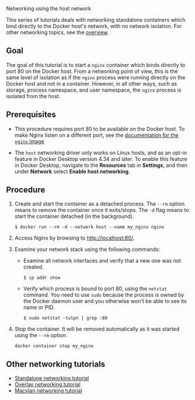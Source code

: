 Networking using the host network


This series of tutorials deals with networking standalone containers which bind
directly to the Docker host's network, with no network isolation. For other
networking topics, see the [overview](/manuals/engine/network/_index.md).

## Goal

The goal of this tutorial is to start a `nginx` container which binds directly
to port 80 on the Docker host. From a networking point of view, this is the
same level of isolation as if the `nginx` process were running directly on the
Docker host and not in a container. However, in all other ways, such as storage,
process namespace, and user namespace, the `nginx` process is isolated from the
host.

## Prerequisites

- This procedure requires port 80 to be available on the Docker host. To make
  Nginx listen on a different port, see the
  [documentation for the `nginx` image](https://hub.docker.com/_/nginx/)

- The `host` networking driver only works on Linux hosts, and as an opt-in
  feature in Docker Desktop version 4.34 and later. To enable this feature in
  Docker Desktop, navigate to the **Resources** tab in **Settings**, and then
  under **Network** select **Enable host networking**.

## Procedure

1.  Create and start the container as a detached process. The `--rm` option means to remove the container once it exits/stops. The `-d` flag means to start the container detached (in the background). 

    ```console
    $ docker run --rm -d --network host --name my_nginx nginx
    ```

2.  Access Nginx by browsing to
    [http://localhost:80/](http://localhost:80/).

3.  Examine your network stack using the following commands:

    - Examine all network interfaces and verify that a new one was not created.

      ```console
      $ ip addr show
      ```

    - Verify which process is bound to port 80, using the `netstat` command. You
      need to use `sudo` because the process is owned by the Docker daemon user
      and you otherwise won't be able to see its name or PID.

      ```console
      $ sudo netstat -tulpn | grep :80
      ```

4.  Stop the container. It will be removed automatically as it was started using the `--rm` option.

    ```console
    docker container stop my_nginx
    ```

## Other networking tutorials

- [Standalone networking tutorial](/manuals/engine/network/tutorials/standalone.md)
- [Overlay networking tutorial](/manuals/engine/network/tutorials/overlay.md)
- [Macvlan networking tutorial](/manuals/engine/network/tutorials/macvlan.md)
